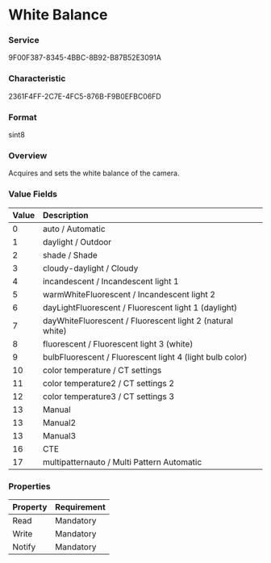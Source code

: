# White Balance

### Service

9F00F387-8345-4BBC-8B92-B87B52E3091A

### Characteristic

2361F4FF-2C7E-4FC5-876B-F9B0EFBC06FD

### Format

sint8

### Overview

Acquires and sets the white balance of the camera.

### Value Fields

| Value | Description |
|:--|:--|
| 0 | auto / Automatic |
| 1 | daylight / Outdoor |
| 2 | shade / Shade |
| 3 | cloudy-daylight / Cloudy |
| 4 | incandescent / Incandescent light 1 |
| 5 | warmWhiteFluorescent / Incandescent light 2 |
| 6 | dayLightFluorescent / Fluorescent light 1 (daylight) |
| 7 | dayWhiteFluorescent / Fluorescent light 2 (natural white) |
| 8 | fluorescent / Fluorescent light 3 (white) |
| 9 | bulbFluorescent / Fluorescent light 4 (light bulb color) |
| 10 | color temperature / CT settings |
| 11 | color temperature2 / CT settings 2 |
| 12 | color temperature3 / CT settings 3 |
| 13 | Manual |
| 13 | Manual2 |
| 13 | Manual3 |
| 16 | CTE |
| 17 | multipatternauto / Multi Pattern Automatic |

### Properties

| Property | Requirement |
|:--|:--|
| Read | Mandatory |
| Write | Mandatory |
| Notify | Mandatory |
